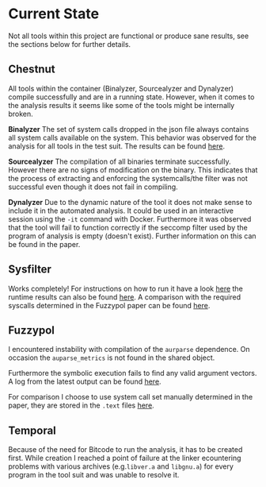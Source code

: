 # Current State
Not all tools within this project are functional or produce sane results, see the sections below for further details.

## Chestnut
All tools within the container (Binalyzer, Sourcealyzer and Dynalyzer) compile successfully and are in a running state. However, when it comes to the analysis results it seems like some of the tools might be internally broken.

**Binalyzer**
The set of system calls dropped in the json file always contains all system calls available on the system. This behavior was observed for the analysis for all tools in the test suit. The results can be found [here](../runtime_tests/binalyzer/). 

**Sourcealyzer**
The compilation of all binaries terminate successfully. However there are no signs of modification on the binary. This indicates that the process of extracting and enforcing the systemcalls/the filter was not successful even though it does not fail in compiling. 

**Dynalyzer**
Due to the dynamic nature of the tool it does not make sense to include it in the automated analysis. It could be used in an interactive session using the `-it` command with Docker. Furthermore it was observed that the tool will fail to function correctly if the seccomp filter used by the program of analysis is empty (doesn't exist). Further information on this can be found in the paper. 

## Sysfilter  
Works completely! For instructions on how to run it have a look [here](../../projects/sysfilter/README.md) the runtime results can also be found [here](../runtime_tests/sysfilter/). A comparison with the required syscalls determined in the Fuzzypol paper can be found [here](../sysfilter/comparison.md).

## Fuzzypol  
I encountered instability with compilation of the `aurparse` dependence. On occasion the `auparse_metrics` is not found in the shared object.

Furthermore the symbolic execution fails to find any valid argument vectors. A log from the latest output can be found [here](../fuzzypol/klee.log).

For comparison I choose to use system call set manually determined in the paper, they are stored in the `.text` files [here](../runtime_tests/fuzzypol/).

## Temporal  
Because of the need for Bitcode to run the analysis, it has to be created first. While creation I reached a point of failure at the linker ecountering problems with various archives (e.g.`libver.a` and `libgnu.a`) for every program in the tool suit and was unable to resolve it. 